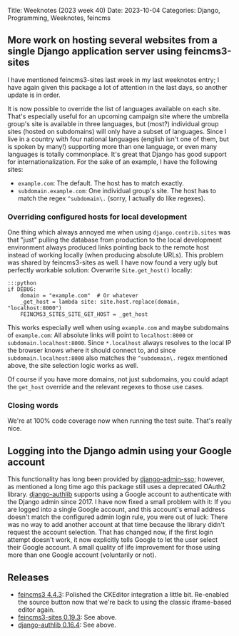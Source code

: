 Title: Weeknotes (2023 week 40)
Date: 2023-10-04
Categories: Django, Programming, Weeknotes, feincms

## More work on hosting several websites from a single Django application server using feincms3-sites

I have mentioned feincms3-sites last week in my last weeknotes entry; I have
again given this package a lot of attention in the last days, so another update
is in order.

It is now possible to override the list of languages available on each site.
That's especially useful for an upcoming campaign site where the umbrella
group's site is available in three languages, but (most?) individual group
sites (hosted on subdomains) will only have a subset of languages. Since I live
in a country with four national languages (english isn't one of them, but is
spoken by many!) supporting more than one language, or even many languages is
totally commonplace. It's great that Django has good support for
internationalization. For the sake of an example, I have the following sites:

- `example.com`: The default. The host has to match exactly.
- `subdomain.example.com`: One individual group's site. The host has to match the regex `^subdomain\.` (sorry, I actually do like regexes).

### Overriding configured hosts for local development

One thing which always annoyed me when using `django.contrib.sites` was that
"just" pulling the database from production to the local development
environment always produced links pointing back to the remote host instead of
working locally (when producing absolute URLs). This problem was shared by
feincms3-sites as well. I have now found a very ugly but perfectly workable
solution: Overwrite `Site.get_host()` locally:

    :::python
    if DEBUG:
        domain = "example.com"  # Or whatever
        _get_host = lambda site: site.host.replace(domain, "localhost:8000")
        FEINCMS3_SITES_SITE_GET_HOST = _get_host

This works especially well when using `example.com` and maybe subdomains of
`example.com`: All absolute links will point to `localhost:8000` or
`subdomain.localhost:8000`. Since `*.localhost` always resolves to the local IP
the browser knows where it should connect to, and since
`subdomain.localhost:8000` also matches the `^subdomain\.` regex mentioned
above, the site selection logic works as well.

Of course if you have more domains, not just subdomains, you could adapt the
`get_host` override and the relevant regexes to those use cases.

### Closing words

We're at 100% code coverage now when running the test suite. That's really nice.

## Logging into the Django admin using your Google account

This functionality has long been provided by
[django-admin-sso](https://pypi.org/project/django-authlib/); however, as
mentioned a long time ago this package still uses a deprecated OAuth2 library.
[django-authlib](https://github.com/matthiask/django-authlib/) supports using a
Google account to authenticate with the Django admin since 2017. I have now
fixed a small problem with it: If you are logged into a single Google account,
and this account's email address doesn't match the configured admin login rule,
you were out of luck: There was no way to add another account at that time
because the library didn't request the account selection. That has changed now,
if the first login attempt doesn't work, it now explicitly tells Google to let
the user select their Google account. A small quality of life improvement for
those using more than one Google account (voluntarily or not).

## Releases

- [feincms3 4.4.3](https://pypi.org/project/feincms3/): Polished the CKEditor integration a little bit. Re-enabled the source button now that we're back to using the classic iframe-based editor again.
- [feincms3-sites 0.19.3](https://pypi.org/project/feincms3-sites/): See above.
- [django-authlib 0.16.4](https://pypi.org/project/django-authlib/): See above.
